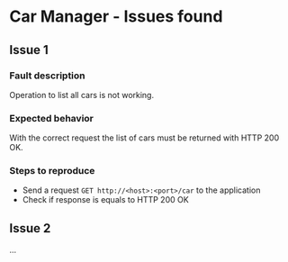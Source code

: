 # Car Manager -  Issues found

## Issue 1

### Fault description

Operation to list all cars is not working.

### Expected behavior

With the correct request the list of cars must be returned with HTTP 200 OK.

### Steps to reproduce

- Send a request `GET http://<host>:<port>/car` to the application
- Check if response is equals to HTTP 200 OK

## Issue 2

...